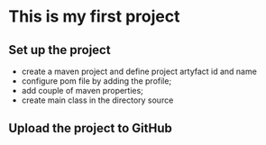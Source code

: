 # This is my first project

## Set up the project

* create a maven project and define project artyfact id and name
* configure pom file by adding the profile;
* add couple of maven properties;
* create main class in the directory source

## Upload the project to GitHub 


